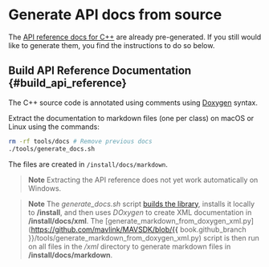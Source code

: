 # Generate API docs from source

The [API reference docs for C++](../api_reference/README.md) are already pre-generated. If you still would like to generate them, you find the instructions to do so below.

## Build API Reference Documentation {#build_api_reference}

The C++ source code is annotated using comments using [Doxygen](http://doxygen.nl/manual/index.html) syntax.

Extract the documentation to markdown files (one per class) on macOS or Linux using the commands:
```bash
rm -rf tools/docs # Remove previous docs
./tools/generate_docs.sh
```
The files are created in `/install/docs/markdown`.

> **Note** Extracting the API reference does not yet work automatically on Windows.

<span></span>
> **Note** The *generate_docs.sh* script [builds the library](build.md), installs it locally to **/install**, and then uses *DOxygen* to create XML documentation in **/install/docs/xml**.
> The [generate_markdown_from_doxygen_xml.py](https://github.com/mavlink/MAVSDK/blob/{{ book.github_branch }}/tools/generate_markdown_from_doxygen_xml.py) script
> is then run on all files in the */xml* directory to generate markdown files in **/install/docs/markdown**.
